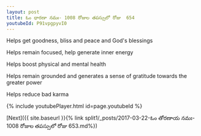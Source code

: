 ```yaml
---
layout: post
title: ఓం ధారణా నమః- 1008 రోజుల తపస్సులో రోజు  654
youtubeId: P91vpgpyvI0
---
```

 
 
Helps get goodness, bliss and peace and God's blessings
 
Helps remain focused, help generate inner energy 
 
Helps boost physical and mental health 
 
Helps remain grounded and generates a sense of gratitude towards the greater power 
 
Helps reduce bad karma
 
 
 
 


{% include youtubePlayer.html id=page.youtubeId %}
 
[Next]({{ site.baseurl }}{% link  split1/_posts/2017-03-22-ఓం తోరణాయ నమః- 1008 రోజుల తపస్సులో రోజు  653.md%})
 
